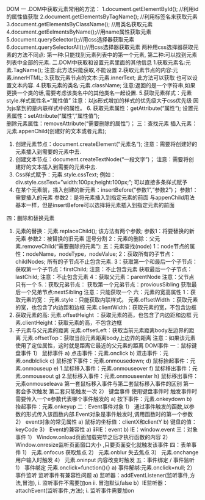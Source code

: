 DOM
一 .DOM中获取元素常用的方法：
	1.document.getElementById();  //利用id的属性值获取
	2.document.getElementsByTagName();  //利用标签名来获取元素
	3.document.getElementsByClassName(); //用类名获取元素
	4.document.getEelmentsByName();//用name属性获取元素
	5.document.querySelector();//用css选择器获取元素
	6.document.querySelectorAll();//用css选择器获取元素
		两种用css选择器获取元素的方法不同点:
			第一种:只能找到元素列表中的第一个元素,
			第二种:可以找到元素列表中全部的元素.
二.DOM中获取和设置元素里面的其他信息
	1.获取元素名:元素.TagName();  注意:此方法只能获取,不能设置
	2.获取元素节点的内容:元素.innerHTML; 
	3.获取元素节点的文本:元素.innerText; 此方法可以获取 也可以设置文本内容.
	4.获取元素的类名:元素.className;  注意:返回的是一个字符串,如果更换一个类的话,需要考虑该类名中的其他类名一起设置.
	5.获取元素样式：元素style.样式属性名=“属性值”
		注意：以js形式增加的样式的优先级大于css优先级 因为js拿到的是内联样式中的属性。
	6.	获取元素属性：getAttribute(“属性“);
设置元素属性：setAttribute(“属性”,”属性值”);		
删除元素属性：removeAttribute(“需要删除的属性”)；
三：查找元素
	插入元素：元素.appenChild(创建好的文本或者元素);
1.	创建元素节点：document.createElement(“元素名“);
注意：需要将创建好的元素插入到需要的元素中去.
2.	创建文本节点：document.createTextNode(“一段文字”)；
注意：需要将创建好的文本插入到需要的元素中去.
3.	Css样式赋予：元素.style.cssText;
例如：div.style.cssText=”width:100px;height:100px;”;
可以直接多条样式赋予
4.	在某个元素前，插入创建的新元素：insertBefore(“参数1”,“参数2”)；
参数1：需要插入的元素   参数2：是将元素插入到指定元素的前面
与appenChild用法基本一样，但是insertBefore可以选择将元素插入到指定元素的前面

四：删除和替换元素
1.	元素的替换：元素.replaceChild();  该方法有两个参数;
参数1：将要替换的新元素 参数2：被替换的旧元素 逗号分割 
2：元素的删除：父元素.removeChild(“需要删除的元素”):
五：元素查找(node)
	1：node节点的属性：nodeName，nodeType，nodeValue;
	2：获取所有的子节点：childNodes;  所有的子节点不止包含元素.
	3：获取第一个和最后一个子节点：
		获取第一个子节点：firstChild;  注意：不止包含元素
		获取最后一个子节点：lastChild; 注意：不止包含元素
	4：获取父元素：parentNode 注意：父节点只有一个
	5.：获取兄弟节点：
获取第一个兄弟节点：proviousSibling
获取最后一个兄弟节点:nextSibling
注意：只能获取一个
六：元素的宽高属性
	1：获取元素的宽：
			元素.style：只能获取内联样式。
			元素.offsetWidth ：获取元素的宽，也包含了内边距和边框
			元素.clientWidth：获取元素的宽，不包含边框
2.	获取元素的高:
	元素.offsetHeight ：获取元素的高，也包含了内边距和边框
	元素.clientHeight：获取元素的高，不包含边框
3.	子元素与父元素的距离
元素.offsetLeft：获取当前元素距离body左边界的距离
元素.offsetTop：获取当前元素距离body上边界的距离
注意：如果该元素使用了定位属性，这时就是距离它最近的父元素的距离
DOM事件
一：鼠标键盘事件
1）	鼠标事件
a)	点击事件：元素.onclick
b)	双击事件：元素.ondblclick
c)	鼠标按下事件：元素.onmousedown;
d)	鼠标抬起事件：元素.onmouseup
e)	1.鼠标移入事件：元素.onmouseover
f)	鼠标移出事件：元素.onmouseout
g)	2.鼠标移入事件：元素.onmouseenter
h)	鼠标移出事件：元素onmouseleava
第一套鼠标移入事件与第二套鼠标移入事件的区别
第一套会多次触发       第二套只能触发一次
2）	键盘事件
使用键盘事件时 触发事件时需要传入一个e参数代表哪个事件触发的
a)	按下事件：元素.onkeydown
b)	抬起事件：元素.onkeyup
二：Event事件对象
1）	通过事件触发的函数,以参数的形式传入该函数内部.Event对象是事件触发时,调用函数时的第一个参数
2）	event对象的常见属性
a)	鼠标的坐标值：clientX和clientY
b)	键盘的值：keyCode
3）	Event的兼容性
a)	非IE：event 
b)	IE：window.event
三：对象事件
1）	Window.onload页面加载完毕之后才执行函数的内容
2）	Window.onresize监听页面窗口大小 ,只要页面变化就触发该事件
四：表单事件
1）	元素.onfocus 获取焦点
2）	元素.onblur  失去焦点
3）	元素.onchange 用户输入时触发
4）	元素.oninput  内容改变时触发
五：事件绑定 / 事件监听 
1）	事件绑定
元素.onclick=function(){}
a)	事件解绑:元素.onclick=null;
2）	事件监听
监听事件有兼容性问题
a)	监听器：addEventListener(监听事件,方法,冒泡),
i.	监听事件不需要加on 
ii.	冒泡默认false
b）IE监听器：attachEvent(监听事件,方法);
i.   监听事件需要加on
		
